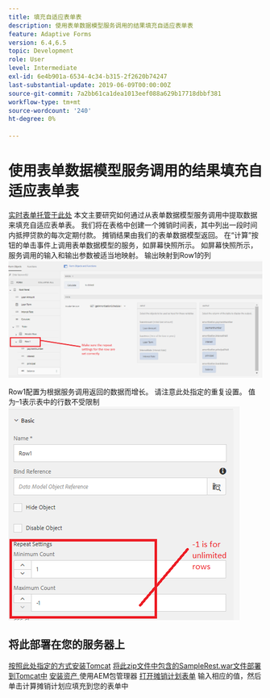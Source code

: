 ```yaml
---
title: 填充自适应表单表
description: 使用表单数据模型服务调用的结果填充自适应表单表
feature: Adaptive Forms
version: 6.4,6.5
topic: Development
role: User
level: Intermediate
exl-id: 6e4b901a-6534-4c34-b315-2f2620b74247
last-substantial-update: 2019-06-09T00:00:00Z
source-git-commit: 7a2bb61ca1dea1013eef088a629b17718dbbf381
workflow-type: tm+mt
source-wordcount: '240'
ht-degree: 0%

---
```


# 使用表单数据模型服务调用的结果填充自适应表单表

[实时表单托管于此处](https://forms.enablementadobe.com/content/dam/formsanddocuments/amortization/jcr:content?wcmmode=disabled)
本文主要研究如何通过从表单数据模型服务调用中提取数据来填充自适应表单表。 我们将在表格中创建一个摊销时间表，其中列出一段时间内抵押贷款的每次定期付款。 摊销结果由我们的表单数据模型返回。 在“计算”按钮的单击事件上调用表单数据模型的服务，如屏幕快照所示。 如屏幕快照所示，服务调用的输入和输出参数被适当地映射。 输出映射到Row1的列
![clickevent](assets/amortization.PNG)

Row1配置为根据服务调用返回的数据而增长。 请注意此处指定的重复设置。 值为–1表示表中的行数不受限制
![Row1](assets/rowconfiguration.PNG)

## 将此部署在您的服务器上

[按照此处指定的方式安装Tomcat](/help/forms/ic-print-channel-tutorial/set-up-tomcat.md)
[将此zip文件中包含的SampleRest.war文件部署到Tomcat中](assets/sample-rest.zip)
[安装资产 ](assets/amortizationschedule.zip) 使用AEM包管理器
[打开摊销计划表单](http://localhost:4502/content/dam/formsanddocuments/amortization/jcr:content?wcmmode=disabled)
输入相应的值，然后单击计算摊销计划应填充到您的表单中
